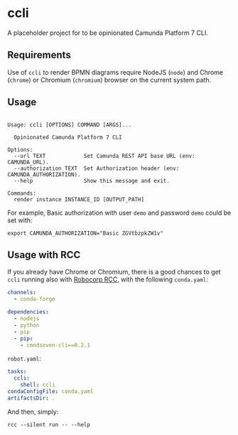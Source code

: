 # ccli

A placeholder project for to be opinionated Camunda Platform 7 CLI.


## Requirements

Use of `ccli` to render BPMN diagrams require NodeJS (`node`) and Chrome
(`chrome`) or Chromium (`chromium`) browser on the current system path.


## Usage

```

Usage: ccli [OPTIONS] COMMAND [ARGS]...

  Opinionated Camunda Platform 7 CLI

Options:
  --url TEXT            Set Camunda REST API base URL (env: CAMUNDA_URL).
  --authorization TEXT  Set Authorization header (env: CAMUNDA_AUTHORIZATION).
  --help                Show this message and exit.

Commands:
  render instance INSTANCE_ID [OUTPUT_PATH]

```

For example, Basic authorization with user `demo` and password `demo`
could be set with:

```
export CAMUNDA_AUTHORIZATION="Basic ZGVtbzpkZW1v"
```


## Usage with RCC

If you already have Chrome or Chromium, there is a good chances to get `ccli` running
also with [Robocorp RCC](https://downloads.robocorp.com/rcc/releases/index.html), with
the following `conda.yaml`:

```yaml
channels:
  - conda-forge

dependencies:
  - nodejs
  - python
  - pip
  - pip:
    - cmndseven-cli==0.2.1
```

`robot.yaml`:

```yaml
tasks:
  ccli:
    shell: ccli
condaConfigFile: conda.yaml
artifactsDir: .
```

And then, simply:

```
rcc --silent run -- --help
```
